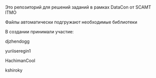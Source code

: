 Это репозиторий для решений заданий в рамках DataCon от SCAMT ITMO

Файлы автоматически подгружают необходимые библиотеки

В создании принимали участие:

djzhendogg

yuriiseregin1

HachimanCool

kshiroky
